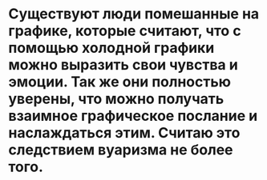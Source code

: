# Существуют люди помешанные на графике, которые считают, что с помощью холодной графики можно выразить свои чувства и эмоции. Так же они полностью уверены, что можно получать взаимное графическое послание и наслаждаться этим. Считаю это следствием вуаризма не более того.
